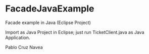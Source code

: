 # FacadeJavaExample
Facade example in Java (Eclipse Project)

Import as Java Project in Eclipse; just run TicketClient.java as Java Application.

Pablo Cruz Navea
